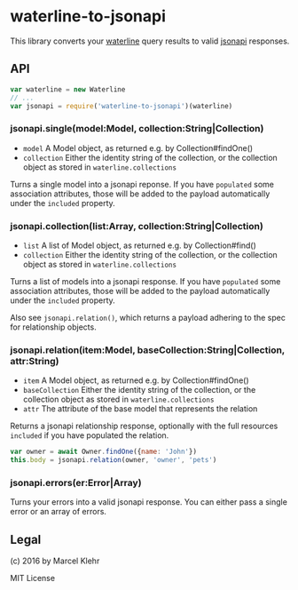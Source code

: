 # waterline-to-jsonapi
This library converts your [waterline](https://github.com/balderdashy/waterline) query results to valid [jsonapi](https://jsonapi.org) responses.

## API
```js
var waterline = new Waterline
// ...
var jsonapi = require('waterline-to-jsonapi')(waterline)
```

### jsonapi.single(model:Model, collection:String|Collection)
 * `model` A Model object, as returned e.g. by Collection#findOne()
 * `collection` Either the identity string of the collection, or the collection object as stored in `waterline.collections`

Turns a single model into a jsonapi reponse. If you have `populated` some association attributes, those will be added to the payload automatically under the `included` property.

### jsonapi.collection(list:Array<Model>, collection:String|Collection)
 * `list` A list of Model object, as returned e.g. by Collection#find()
 * `collection` Either the identity string of the collection, or the collection object as stored in `waterline.collections`

Turns a list of models into a jsonapi response. If you have `populated` some association attributes, those will be added to the payload automatically under the `included` property.

Also see `jsonapi.relation()`, which returns a payload adhering to the spec for relationship objects.

### jsonapi.relation(item:Model, baseCollection:String|Collection, attr:String)
 * `item` A Model object, as returned e.g. by Collection#findOne()
 * `baseCollection` Either the identity string of the collection, or the collection object as stored in `waterline.collections`
 * `attr` The attribute of the base model that represents the relation

Returns a jsonapi relationship response, optionally with the full resources `included` if you have populated the relation.

```js
var owner = await Owner.findOne({name: 'John'})
this.body = jsonapi.relation(owner, 'owner', 'pets')
```

### jsonapi.errors(er:Error|Array<Error>)
Turns your errors into a valid jsonapi response. You can either pass a single error or an array of errors.

## Legal
(c) 2016 by Marcel Klehr

MIT License
